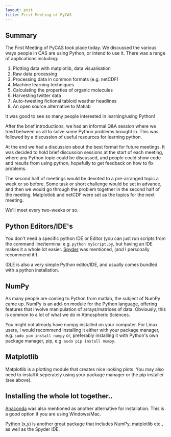 ```yaml
---
layout: post
title: First Meeting of PyCAS
---
```


## Summary

The First Meeting of PyCAS took place today. We discussed the various ways people in CAS are using Python, or intend to use it. There was a range of applications including:

1. Plotting data with matplotlib, data visualisation
1. Raw data processing
1. Processing data in common formats (e.g. netCDF)
1. Machine learning techniques
1. Calculating the properties of organic molecules
1. Harvesting twitter data
1. Auto-tweeting fictional tabloid weather headlines
1. An open source alternative to Matlab

It was good to see so many people interested in learning/using Python!

After the brief introductions, we had an informal Q&A session where we tried between us all to solve some Python problems brought in. This was followed by a discussion of useful resources for learning python.

At the end we had a discussion about the best format for future meetings. It was decided to hold brief discussion sessions at the start of each meeting, where any Python topic could be discussed, and people could show code and results from using python, hopefully to get feedback on how to fix problems.

The second half of meetings would be devoted to a pre-arranged topic a week or so before. Some task or short challenge would be set in advance, and then we would go through the problem together in the second half of the meeting. Matplotlob and netCDF were set as the topics for the next meeting.

We'll meet every two-weeks or so.

## Python Editors/IDE's

You don't need a specific python IDE or Editor (you can just run scripts from the command line/terminal e.g. `python myScript.py`, but having an IDE makes it a whole lot easier. [Spyder](http://pythonhosted.org/spyder/) was mentioned, (and I personally recommend it!).

IDLE is also a very simple Python editor/IDE, and usually comes bundled with a python installation.

## NumPy

As many people are coming to Python from matlab, the subject of NumPy came up. NumPy is an add-on module for the Python language, offering features that involve manipulation of arrays/matrices of data. Obviously, this is common to a lot of what we do in Atmospheric Sciences. 

You might not already have numpy installed on your computer. For Linux users, I would recommend installing it either with your package manager, e.g. `sudo yum install numpy` or, preferably installing it with Python's own package manager, pip, e.g. `sudo pip install numpy`. 

## Matplotlib

Matplotlib is a plotting module that creates nice looking plots. You may also need to install it seperately using your package manager or the pip installer (see above). 

## Installing the whole lot together..

[Anaconda](https://www.continuum.io/downloads) was also mentioned as another alternative for installation. This is a good option if you are using Windows/Mac.

[Python (x,y)](http://python-xy.github.io/) is another great package that includes NumPy, matplotlib etc., as well as the Spyder IDE. 






